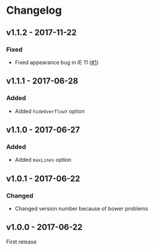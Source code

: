 # Changelog

## v1.1.2 - 2017-11-22
### Fixed
- Fixed appearance bug in IE 11 ([#1](https://github.com/artem328/clampify/issues/1))


## v1.1.1 - 2017-06-28
### Added
- Added `hideOverflowY` option


## v1.1.0 - 2017-06-27
### Added
- Added `maxLines` option


## v1.0.1 - 2017-06-22
### Changed
- Changed version number because of bower problems


## v1.0.0 - 2017-06-22
First release